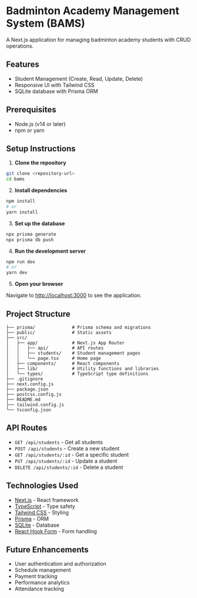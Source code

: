 # Badminton Academy Management System (BAMS)

A Next.js application for managing badminton academy students with CRUD operations.

## Features

- Student Management (Create, Read, Update, Delete)
- Responsive UI with Tailwind CSS
- SQLite database with Prisma ORM

## Prerequisites

- Node.js (v14 or later)
- npm or yarn

## Setup Instructions

1. **Clone the repository**

```bash
git clone <repository-url>
cd bams
```

2. **Install dependencies**

```bash
npm install
# or
yarn install
```

3. **Set up the database**

```bash
npx prisma generate
npx prisma db push
```

4. **Run the development server**

```bash
npm run dev
# or
yarn dev
```

5. **Open your browser**

Navigate to [http://localhost:3000](http://localhost:3000) to see the application.

## Project Structure

```
├── prisma/              # Prisma schema and migrations
├── public/              # Static assets
├── src/
│   ├── app/             # Next.js App Router
│   │   ├── api/         # API routes
│   │   ├── students/    # Student management pages
│   │   └── page.tsx     # Home page
│   ├── components/      # React components
│   ├── lib/             # Utility functions and libraries
│   └── types/           # TypeScript type definitions
├── .gitignore
├── next.config.js
├── package.json
├── postcss.config.js
├── README.md
├── tailwind.config.js
└── tsconfig.json
```

## API Routes

- `GET /api/students` - Get all students
- `POST /api/students` - Create a new student
- `GET /api/students/:id` - Get a specific student
- `PUT /api/students/:id` - Update a student
- `DELETE /api/students/:id` - Delete a student

## Technologies Used

- [Next.js](https://nextjs.org/) - React framework
- [TypeScript](https://www.typescriptlang.org/) - Type safety
- [Tailwind CSS](https://tailwindcss.com/) - Styling
- [Prisma](https://www.prisma.io/) - ORM
- [SQLite](https://www.sqlite.org/) - Database
- [React Hook Form](https://react-hook-form.com/) - Form handling

## Future Enhancements

- User authentication and authorization
- Schedule management
- Payment tracking
- Performance analytics
- Attendance tracking
